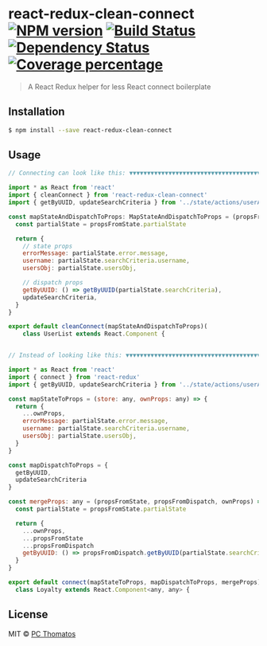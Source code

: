# react-redux-clean-connect [![NPM version][npm-image]][npm-url] [![Build Status][travis-image]][travis-url] [![Dependency Status][daviddm-image]][daviddm-url] [![Coverage percentage][coveralls-image]][coveralls-url]
> A React Redux helper for less React connect boilerplate

## Installation

```sh
$ npm install --save react-redux-clean-connect
```

## Usage

```js
// Connecting can look like this: ▼▼▼▼▼▼▼▼▼▼▼▼▼▼▼▼▼▼▼▼▼▼▼▼▼▼▼▼▼▼▼▼▼▼▼▼▼▼▼▼▼▼▼▼▼

import * as React from 'react'
import { cleanConnect } from 'react-redux-clean-connect'
import { getByUUID, updateSearchCriteria } from '../state/actions/userActions'

const mapStateAndDispatchToProps: MapStateAndDispatchToProps = (propsFromState, ownProps) => {
  const partialState = propsFromState.partialState

  return {
    // state props
    errorMessage: partialState.error.message,
    username: partialState.searchCriteria.username,
    usersObj: partialState.usersObj,

    // dispatch props
    getByUUID: () => getByUUID(partialState.searchCriteria),
    updateSearchCriteria,
  }
}

export default cleanConnect(mapStateAndDispatchToProps)(
    class UserList extends React.Component {


// Instead of looking like this: ▼▼▼▼▼▼▼▼▼▼▼▼▼▼▼▼▼▼▼▼▼▼▼▼▼▼▼▼▼▼▼▼▼▼▼▼▼▼▼▼▼▼▼▼▼

import * as React from 'react'
import { connect } from 'react-redux'
import { getByUUID, updateSearchCriteria } from '../state/actions/userActions'

const mapStateToProps = (store: any, ownProps: any) => {
  return {
    ...ownProps,
    errorMessage: partialState.error.message,
    username: partialState.searchCriteria.username,
    usersObj: partialState.usersObj,
  }
}

const mapDispatchToProps = {
  getByUUID,
  updateSearchCriteria
}

const mergeProps: any = (propsFromState, propsFromDispatch, ownProps) => {
  const partialState = propsFromState.partialState

  return {
    ...ownProps,
    ...propsFromState
    ...propsFromDispatch
    getByUUID: () => propsFromDispatch.getByUUID(partialState.searchCriteria),
  }
}

export default connect(mapStateToProps, mapDispatchToProps, mergeProps)(
  class Loyalty extends React.Component<any, any> {

```
## License

MIT © [PC Thomatos](https://github.com/pcthomatos)


[npm-image]: https://badge.fury.io/js/react-redux-clean-connect.svg
[npm-url]: https://npmjs.org/package/react-redux-clean-connect
[travis-image]: https://travis-ci.org/pcthomatos/react-redux-clean-connect.svg?branch=master
[travis-url]: https://travis-ci.org/pcthomatos/react-redux-clean-connect
[daviddm-image]: https://david-dm.org/pcthomatos/react-redux-clean-connect.svg?theme=shields.io
[daviddm-url]: https://david-dm.org/pcthomatos/react-redux-clean-connect
[coveralls-image]: https://coveralls.io/repos/github/pcthomatos/react-redux-clean-connect/badge.svg?branch=master
[coveralls-url]: https://coveralls.io/r/pcthomatos/react-redux-clean-connect

